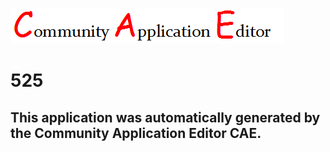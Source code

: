 ![CAE](https://github.com/CAE-Community-Application-Editor/CAE-Deployment-Temp/blob/master/img/logo.png)  

525
===================


This application was automatically generated by the Community Application Editor CAE.  
---------------

